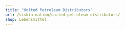 ```yaml
---
title: "United Petroleum Distributors"
url: /siskia-nation/united-petroleum-distributors/
shop: Lebensmittel
---
```

